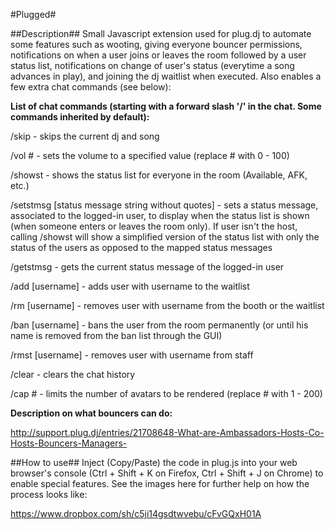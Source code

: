 #Plugged#

##Description##
Small Javascript extension used for plug.dj to automate some features such as wooting, giving everyone bouncer permissions, notifications on when a user joins or leaves the room followed by a user status list, notifications on change of user's status (everytime a song advances in play), and joining the dj waitlist when executed. Also enables a few extra chat commands (see below):


**List of chat commands (starting with a forward slash '/' in the chat. Some commands inherited by default):**

/skip - skips the current dj and song

/vol # - sets the volume to a specified value (replace # with 0 - 100)

/showst - shows the status list for everyone in the room (Available, AFK, etc.)

/setstmsg [status message string without quotes] - sets a status message, associated to the logged-in user, to display when the status list is shown (when someone enters or leaves the room only). If user isn't the host, calling /showst will show a simplified version of the status list with only the status of the users as opposed to the mapped status messages

/getstmsg - gets the current status message of the logged-in user

/add [username] - adds user with username to the waitlist

/rm [username] - removes user with username from the booth or the waitlist

/ban [username] - bans the user from the room permanently (or until his name is removed from the ban list through the GUI)

/rmst [username] - removes user with username from staff

/clear - clears the chat history

/cap # - limits the number of avatars to be rendered (replace # with 1 - 200) 



**Description on what bouncers can do:**

http://support.plug.dj/entries/21708648-What-are-Ambassadors-Hosts-Co-Hosts-Bouncers-Managers-

##How to use##
Inject (Copy/Paste) the code in plug.js into your web browser's console (Ctrl + Shift + K on Firefox, Ctrl + Shift + J on Chrome) to enable special features. See the images here for further help on how the process looks like:

https://www.dropbox.com/sh/c5ji14gsdtwvebu/cFvGQxH01A 
